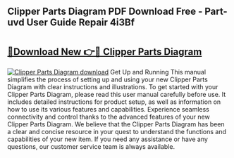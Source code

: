 ## Clipper Parts Diagram PDF Download Free - Part-uvd User Guide Repair 4i3Bf

# <h2><a href="http://dft1y1i.blite.top/?on=Clipper+Parts+Diagram">🔗Download New 👉🔴 Clipper Parts Diagram</a></h2>

[![Clipper Parts Diagram download](https://i.imgur.com/lujVjoI.png)](http://dft1y1i.blite.top/?on=Clipper+Parts+Diagram)
Get Up and Running This manual simplifies the process of setting up and using your new Clipper Parts Diagram with clear instructions and illustrations. To get started with your Clipper Parts Diagram, please read this user manual carefully before use. It includes detailed instructions for product setup, as well as information on how to use its various features and capabilities. Experience seamless connectivity and control thanks to the advanced features of your new Clipper Parts Diagram. We believe that the Clipper Parts Diagram has been a clear and concise resource in your quest to understand the functions and capabilities of your new item. If you need any assistance or have any questions, our customer service team is always available.
